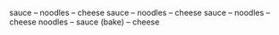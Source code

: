 sauce – noodles – cheese
sauce – noodles – cheese
sauce – noodles – cheese
noodles – sauce (bake) – cheese
